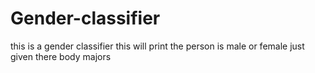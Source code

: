 # Gender-classifier
this is a gender classifier this will print the person is male or female just given there body majors
